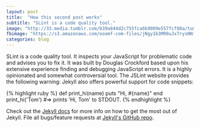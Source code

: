 ```yaml
---
layout: post
title:  "How this second post works"
subtitle: "SLint is a code quality tool."
image: "http://33.media.tumblr.com/b39a844d2c755fca6b9009e557fcf88a/tumblr_n9hym20RNy1st5lhmo1_1280.jpg"
fbimage: "https://s3.amazonaws.com/ooomf-com-files/jNgy1b3MR0uJx7rysNNf_Rooftops%20by%20Igor%20Ovsyannykov.jpg"
categories: blog
---
```


SLint is a code quality tool. It inspects your JavaScript for problematic code and advises you to fix it. It was built by Douglas Crockford based upon his extensive experience finding and debugging JavaScript errors. It is a highly opinionated and somewhat controversial tool. The JSLint website provides the following warning:
Jekyll also offers powerful support for code snippets:

{% highlight ruby %}
def print_hi(name)
  puts "Hi, #{name}"
end
print_hi('Tom')
#=> prints 'Hi, Tom' to STDOUT.
{% endhighlight %}

Check out the [Jekyll docs][jekyll] for more info on how to get the most out of Jekyll. File all bugs/feature requests at [Jekyll's GitHub repo][jekyll-gh].

[jekyll-gh]: https://github.com/jekyll/jekyll
[jekyll]:    http://jekyllrb.com
